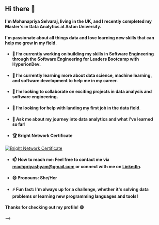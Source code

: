 ## Hi there 👋

#### I'm **Mohanapriya Selvaraj**, living in the UK, and I recently completed my **Master's in Data Analytics** at **Aston University**. 
#### I'm passionate about all things data and love learning new skills that can help me grow in my field.

- #### 🔭 I’m currently working on building my skills in **Software Engineering** through the **Software Engineering for Leaders Bootcamp** with **HyperionDev**.
- #### 🌱 I’m currently learning more about **data science**, **machine learning**, and **software development** to help me in my career.
- #### 👯 I’m looking to collaborate on exciting projects in **data analysis** and **software engineering**.
- #### 🤔 I’m looking for help with landing my first job in the **data field**.
- #### 💬 Ask me about my journey into **data analytics** and what I’ve learned so far!
- #### 🏆 Bright Network Certificate
[![Bright Network Certificate](https://www.brightnetwork.co.uk/certificates/ieuk-2024-technology_n1n4butcv9bh5h/)](https://www.brightnetwork.co.uk/certificates/ieuk-2024-technology_n1n4butcv9bh5h/)

- #### 📫 How to reach me: Feel free to contact me via **[reachpriyashyam@gmail.com](mailto:reachpriyashyam@gmail.com)** or connect with me on **[LinkedIn](https://www.linkedin.com/in/mohanapriya-selvaraj-390a8653/)**.
- #### 😄 Pronouns: She/Her
- #### ⚡ Fun fact: I'm always up for a challenge, whether it's solving data problems or learning new programming languages and tools!
#### Thanks for checking out my profile! 😄
-->
